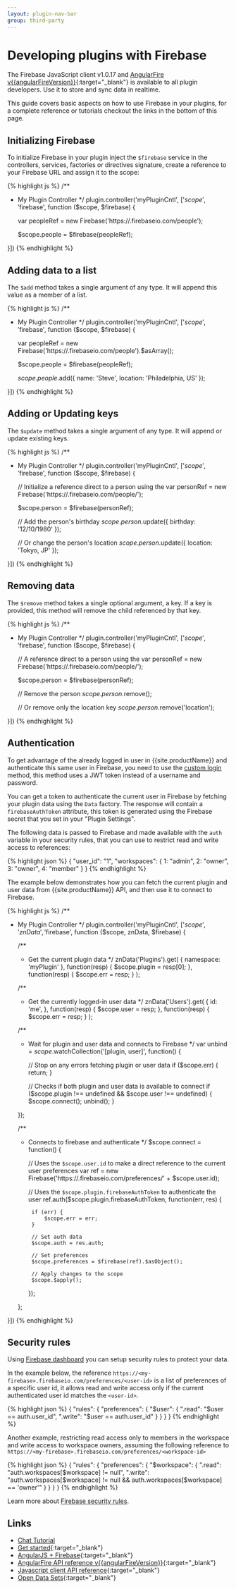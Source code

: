 ```yaml
---
layout: plugin-nav-bar
group: third-party
---
```


# Developing plugins with Firebase

The Firebase JavaScript client v1.0.17 and [AngularFire v{{angularFireVersion}}]({{site.baseurl}}/libraries/angularfire/{{angularFireVersion}}/){:target="_blank"} is available to all plugin developers. Use it to store and sync data in realtime.

This guide covers basic aspects on how to use Firebase in your plugins, for a complete reference or tutorials checkout the links in the bottom of this page.

## Initializing Firebase

To initialize Firebase in your plugin inject the `$firebase` service in the controllers, services, factories or directives signature, create a reference to your Firebase URL and assign it to the scope:

{% highlight js %}
/**
 * My Plugin Controller
 */
plugin.controller('myPluginCntl', ['$scope', '$firebase', function ($scope, $firebase) {
    
    var peopleRef = new Firebase('https://<my-firebase>.firebaseio.com/people');
    
    $scope.people = $firebase(peopleRef);
    
}])
{% endhighlight %}

## Adding data to a list

The `$add` method takes a single argument of any type. It will append this value as a member of a list.

{% highlight js %}
/**
 * My Plugin Controller
 */
plugin.controller('myPluginCntl', ['$scope', '$firebase', function ($scope, $firebase) {
    
    var peopleRef = new Firebase('https://<my-firebase>.firebaseio.com/people').$asArray();
    
    $scope.people = $firebase(peopleRef);
    
    $scope.people.$add({
        name: 'Steve',
        location: 'Philadelphia, US'
    });
    
}])
{% endhighlight %}

## Adding or Updating keys

The `$update` method takes a single argument of any type. It will append or update existing keys.

{% highlight js %}
/**
 * My Plugin Controller
 */
plugin.controller('myPluginCntl', ['$scope', '$firebase', function ($scope, $firebase) {

    // Initialize a reference direct to a person using the <id>
    var personRef = new Firebase('https://<my-firebase>.firebaseio.com/people/<id>');

    $scope.person = $firebase(personRef);

    // Add the person's birthday
    $scope.person.$update({
        birthday: '12/10/1980'
    });
    
    // Or change the person's location
    $scope.person.$update({
        location: 'Tokyo, JP'
    });
    
    
}])
{% endhighlight %}

## Removing data

The `$remove` method takes a single optional argument, a key. If a key is provided, this method will remove the child referenced by that key.

{% highlight js %}
/**
 * My Plugin Controller
 */
plugin.controller('myPluginCntl', ['$scope', '$firebase', function ($scope, $firebase) {
    
    // A reference direct to a person using the <id>
    var personRef = new Firebase('https://<my-firebase>.firebaseio.com/people/<id>');
    
    $scope.person = $firebase(personRef); 
    
    // Remove the person
    $scope.person.$remove();
    
    // Or remove only the location key
    $scope.person.$remove('location');
    
}])
{% endhighlight %}

## Authentication

To get advantage of the already logged in user in {{site.productName}} and authenticate this same user in Firebase, you need to use the [custom login](https://www.firebase.com/docs/security/custom-login.html) method, this method uses a JWT token instead of a username and password.

You can get a token to authenticate the current user in Firebase by fetching your plugin data using the `Data` factory. The response will contain a `firebaseAuthToken` attribute, this token is generated using the Firebase secret that you set in your "Plugin Settings". 

The following data is passed to Firebase and made available with the `auth` variable in your security rules, that you can use to restrict read and write access to references: 

{% highlight json %}
{
    "user_id": "1",
    "workspaces": {
        1: "admin",
        2: "owner",
        3: "owner",
        4: "member"
    }
}
{% endhighlight %}

The example below demonstrates how you can fetch the current plugin and user data from {{site.productName}} API, and then use it to connect to Firebase.

{% highlight js %}
/**
 * My Plugin Controller
 */
plugin.controller('myPluginCntl', ['$scope', 'znData', '$firebase', function ($scope, znData,  $firebase) {

    /**
     * Get the current plugin data
     */
    znData('Plugins').get(
        {
            namespace: 'myPlugin'
        },
        function(resp) {
            $scope.plugin = resp[0];
        },
        function(resp) {
            $scope.err = resp;
        }
    );
    
    /**
     * Get the currently logged-in user data
     */
    znData('Users').get(
        {
            id: 'me',
        },
        function(resp) {
            $scope.user = resp;
        },
        function(resp) {
            $scope.err = resp;
        }
    );
    
    /**
     * Wait for plugin and user data and connects to Firebase
     */
    var unbind = $scope.$watchCollection('[plugin, user]', function() {
    
        // Stop on any errors fetching plugin or user data
        if ($scope.err) {
            return;
        }
        
        // Checks if both plugin and user data is available to connect
        if ($scope.plugin !== undefined && $scope.user !== undefined) {
            $scope.connect();
            unbind();
        }

    });
    
    /**
     * Connects to firebase and authenticate
     */
    $scope.connect = function() {
    
        // Uses the `$scope.user.id` to make a direct reference to the current user preferences
        var ref = new Firebase('https://<my-firebase>.firebaseio.com/preferences/' + $scope.user.id);
        
        // Uses the `$scope.plugin.firebaseAuthToken` to authenticate the user
        ref.auth($scope.plugin.firebaseAuthToken, function(err, res) {
            
            if (err) {
                $scope.err = err;
            }
            
            // Set auth data
            $scope.auth = res.auth;
            
            // Set preferences
            $scope.preferences = $firebase(ref).$asObject();
            
            // Apply changes to the scope
            $scope.$apply();
            
        });
    
    };
    
}])
{% endhighlight %}

## Security rules

Using [Firebase dashboard](https://www.firebase.com/account/) you can setup security rules to protect your data.

In the example below, the reference `https://<my-firebase>.firebaseio.com/preferences/<user-id>` is a list of preferences of a specific user id, it allows read and write access only if the current authenticated user id matches the `<user-id>`.

{% highlight json %}
{
    "rules": {
        "preferences": {
            "$user": {
                ".read": "$user == auth.user_id",
                ".write": "$user == auth.user_id"
            }
        }
    }
}
{% endhighlight %}

Another example, restricting read access only to members in the workspace and write access to workspace owners, assuming the following reference to `https://<my-firebase>.firebaseio.com/preferences/<workspace-id>`

{% highlight json %}
{
    "rules": {
        "preferences": {
            "$workspace": {
                ".read": "auth.workspaces[$workspace] != null",
                ".write": "auth.workspaces[$workspace] != null && auth.workspaces[$workspace] == 'owner'"
            }
        }
    }
}
{% endhighlight %}


Learn more about [Firebase security rules](https://www.firebase.com/docs/security/rule-types/index.html).

## Links

* [Chat Tutorial]({{site.baseurl}}/plugins/tutorials/building-a-chat-plugin.html)
* [Get started](https://www.firebase.com/how-it-works.html){:target="_blank"}
* [AngularJS + Firebase](https://www.firebase.com/quickstart/angularjs.html){:target="_blank"}
* [AngularFire API reference v{{angularFireVersion}}]({{site.baseurl}}/libraries/angularfire/0.8.0/){:target="_blank"}
* [Javascript client API reference](https://www.firebase.com/docs/javascript/firebase/index.html){:target="_blank"}
* [Open Data Sets](https://www.firebase.com/docs/data/index.html){:target="_blank"}
